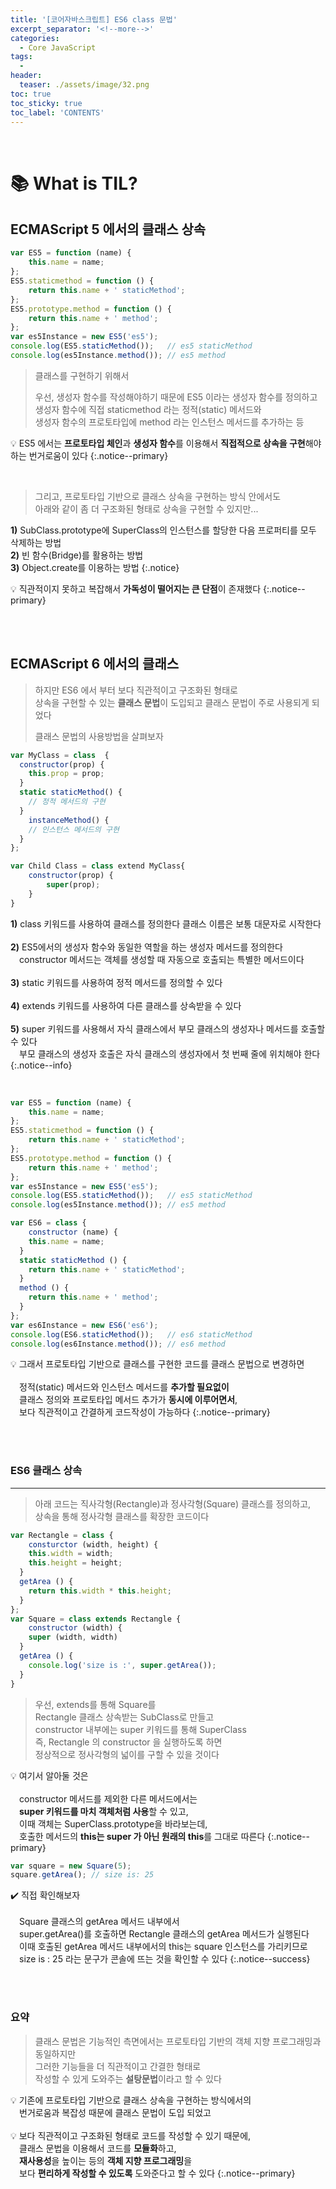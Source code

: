 ```yaml
---
title: '[코어자바스크립트] ES6 class 문법'
excerpt_separator: '<!--more-->'
categories:
  - Core JavaScript
tags:
  - 
header:
  teaser: ./assets/image/32.png
toc: true
toc_sticky: true
toc_label: 'CONTENTS'
---
```


<br>
<!-- https://kr.freepik.com/
https://ye-yo.github.io/thumbnail-maker/ -->
<!--  source ~/.bash_profile   -->
<!-- bundle exec jekyll serve -->

# 📚 What is TIL?

<!-- content -->
## ECMAScript 5 에서의 클래스 상속

```js
var ES5 = function (name) {
	this.name = name;
};
ES5.staticmethod = function () {
	return this.name + ' staticMethod';
};
ES5.prototype.method = function () {
	return this.name + ' method';
};
var es5Instance = new ES5('es5');
console.log(ES5.staticMethod());   // es5 staticMethod
console.log(es5Instance.method()); // es5 method
```

> 클래스를 구현하기 위해서   
>
> 우선, 생성자 함수를 작성해야하기 때문에 ES5 이라는 생성자 함수를 정의하고  
> 생성자 함수에 직접 staticmethod 라는 정적(static) 메서드와  
> 생성자 함수의 프로토타입에 method 라는 인스턴스 메서드를 추가하는 등

💡 ES5 에서는 **프로토타입 체인**과 **생성자 함수**를 이용해서 **직접적으로 상속을 구현**해야하는 번거로움이 있다
{:.notice--primary}

<br>

> 그리고, 프로토타입 기반으로 클래스 상속을 구현하는 방식 안에서도  
> 아래와 같이 좀 더 구조화된 형태로 상속을 구현할 수 있지만...  

**1)** SubClass.prototype에 SuperClass의 인스턴스를 할당한 다음 프로퍼티를 모두 삭제하는 방법  
**2)** 빈 함수(Bridge)를 활용하는 방법  
**3)** Object.create를 이용하는 방법
{:.notice}

💡 직관적이지 못하고 복잡해서 **가독성이 떨어지는 큰 단점**이 존재했다
{:.notice--primary}

<br>
<br>

## ECMAScript 6 에서의 클래스

> 하지만 ES6 에서 부터 보다 직관적이고 구조화된 형태로   
> 상속을 구현할 수 있는 **클래스 문법**이 도입되고 클래스 문법이 주로 사용되게 되었다  
>
> 클래스 문법의 사용방법을 살펴보자

```js
var MyClass = class  {
  constructor(prop) {
    this.prop = prop;
  }
  static staticMethod() {
    // 정적 메서드의 구현
  }
	instanceMethod() {
    // 인스턴스 메서드의 구현
  }
};

var Child Class = class extend MyClass{
	constructor(prop) {
		super(prop);
	}
}
```

**1)** class 키워드를 사용하여 클래스를 정의한다 클래스 이름은 보통 대문자로 시작한다  
<br>
**2)** ES5에서의 생성자 함수와 동일한 역할을 하는 생성자 메서드를 정의한다  
&emsp;constructor 메서드는 객체를 생성할 때 자동으로 호출되는 특별한 메서드이다  
<br>
**3)** static 키워드를 사용하여 정적 메서드를 정의할 수 있다  
<br>
**4)** extends 키워드를 사용하여 다른 클래스를 상속받을 수 있다  
<br>
**5)** super 키워드를 사용해서 자식 클래스에서 부모 클래스의 생성자나 메서드를 호출할 수 있다   
&emsp;부모 클래스의 생성자 호출은 자식 클래스의 생성자에서 첫 번째 줄에 위치해야 한다
{:.notice--info}

<br>

```js
var ES5 = function (name) {
	this.name = name;
};
ES5.staticmethod = function () {
	return this.name + ' staticMethod';
};
ES5.prototype.method = function () {
	return this.name + ' method';
};
var es5Instance = new ES5('es5');
console.log(ES5.staticMethod());   // es5 staticMethod
console.log(es5Instance.method()); // es5 method
```


```js
var ES6 = class {
	constructor (name) {
    this.name = name;
  }
  static staticMethod () {
    return this.name + ' staticMethod';
  }
  method () {
    return this.name + ' method';
  }
};
var es6Instance = new ES6('es6');
console.log(ES6.staticMethod());   // es6 staticMethod
console.log(es6Instance.method()); // es6 method
```

💡 그래서 프로토타입 기반으로 클래스를 구현한 코드를 클래스 문법으로 변경하면  
<br>
&emsp;정적(static) 메서드와 인스턴스 메서드를 **추가할 필요없이**   
&emsp;클래스 정의와 프로토타입 메서드 추가가 **동시에 이루어면서**,  
&emsp;보다 직관적이고 간결하게 코드작성이 가능하다
{:.notice--primary}

<br>
<br>

### ES6 클래스 상속
---

> 아래 코드는 직사각형(Rectangle)과 정사각형(Square) 클래스를 정의하고,  
> 상속을 통해 정사각형 클래스를 확장한 코드이다

```js
var Rectangle = class {
	consturctor (width, height) {
    this.width = width;
    this.height = height;
  }
  getArea () {
    return this.width * this.height;
  }
};
var Square = class extends Rectangle {
	constructor (width) {
    super (width, width)
  }
  getArea () {
    console.log('size is :', super.getArea());
  }
}
```
> 우선, extends를 통해 Square를   
> Rectangle 클래스 상속받는 SubClass로 만들고  
> constructor 내부에는 super 키워드를 통해 SuperClass   
> 즉, Rectangle 의 constructor 을 실행하도록 하면  
> 정상적으로 정사각형의 넓이를 구할 수 있을 것이다

💡 여기서 알아둘 것은  
<br>
&emsp;constructor 메서드를 제외한 다른 메서드에서는   
&emsp;**super 키워드를 마치 객체처럼 사용**할 수 있고,  
&emsp;이때 객체는 SuperClass.prototype을 바라보는데,   
&emsp;호출한 메서드의 **this는 super 가 아닌 원래의 this**를 그대로 따른다
{:.notice--primary}
<br>

```js
var square = new Square(5);
square.getArea(); // size is: 25
```

✔️ 직접 확인해보자  
<br>
&emsp;Square 클래스의 getArea 메서드 내부에서   
&emsp;super.getArea()를 호출하면 Rectangle 클래스의 getArea 메서드가 실행된다  
&emsp;이때 호출된 getArea 메서드 내부에서의 this는 square 인스턴스를 가리키므로  
&emsp;size is : 25 라는 문구가 콘솔에 뜨는 것을 확인할 수 있다
{:.notice--success}

<br>
<br>

### 요약

> 클래스 문법은 기능적인 측면에서는 프로토타입 기반의 객체 지향 프로그래밍과 동일하지만  
> 그러한 기능들을 더 직관적이고 간결한 형태로  
> 작성할 수 있게 도와주는 **설탕문법**이라고 할 수 있다

💡 기존에 프로토타입 기반으로 클래스 상속을 구현하는 방식에서의  
&emsp;번거로움과 복잡성 때문에 클래스 문법이 도입 되었고   
<br>
💡 보다 직관적이고 구조화된 형태로 코드를 작성할 수 있기 때문에,   
&emsp;클래스 문법을 이용해서 코드를 **모듈화**하고,  
&emsp;**재사용성**을 높이는 등의 **객체 지향 프로그래밍**을   
&emsp;보다 **편리하게 작성할 수 있도록** 도와준다고 할 수 있다
{:.notice--primary}
<!-- content -->



